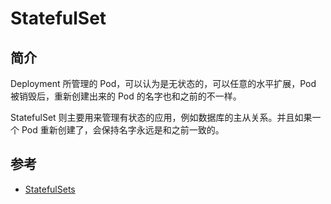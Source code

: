 # StatefulSet

## 简介

Deployment 所管理的 Pod，可以认为是无状态的，可以任意的水平扩展，Pod 被销毁后，重新创建出来的 Pod 的名字也和之前的不一样。

StatefulSet 则主要用来管理有状态的应用，例如数据库的主从关系。并且如果一个 Pod 重新创建了，会保持名字永远是和之前一致的。

## 参考

- [StatefulSets](https://kubernetes.io/docs/concepts/workloads/controllers/statefulset/)
